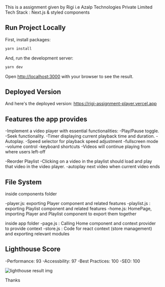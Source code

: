 This is a  assignment given by Rigi i.e Azalp Technologies Private Limited
Tech Stack : Next.js & styled components

## Run Project Locally
First, install packages:

```bash
yarn install
```

And, run the development server:

```bash
yarn dev
```

Open [http://localhost:3000](http://localhost:3000) with your browser to see the result.

## Deployed Version

And here's the deployed version: https://rigi-assignment-player.vercel.app

## Features the app provides
 -Implement a video player with essential functionalities:
 -Play/Pause toggle.
 -Seek functionality.
 -Timer displaying current playback time and duration.
 -Autoplay.
 -Speed selector for playback speed adjustment
 -fullscreen mode
 -volume control
 -keyboard shortcuts
 -Videos will continue playing from where users left-off

 -Reorder Playlist
 -Clicking on a video in the playlist should load and play that video in the video player.
 -autoplay next video when current video ends

 ## File System
  
  inside components folder

 -player.js: exporting Player component and related features
 -playlist.js : exporting Playlist component and related features
 -home.js: HomePage, importing Player and Playlist component to export them together

 inside app folder 
 -page.js : Calling Home component and context provider to provide context
 -store.js : Code for react context (store management) and exporting relevant modules

 ## Lighthouse Score

 -Performance: 93
 -Accessbility: 97
 -Best Practices: 100
 -SEO: 100
 
 ![lighthouse result img](https://i.postimg.cc/VLbDJH66/Screenshot-2024-02-18-184246.png)

Thanks
